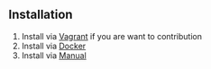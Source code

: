 ## Installation

1. Install via [Vagrant](https://github.com/phanbook/docs/blob/master/vagrant.md) if you are want to contribution
2. Install via [Docker](https://github.com/phanbook/docs/blob/master/docker.md)
3. Install via [Manual](https://github.com/phanbook/docs/blob/master/manual.md)
